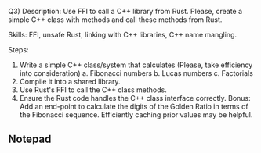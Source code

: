 Q3)
Description: Use FFI to call a C++ library from Rust. Please, create a simple C++ class with
methods and call these methods from Rust.

Skills: FFI, unsafe Rust, linking with C++ libraries, C++ name mangling.

Steps:
1. Write a simple C++ class/system that calculates
   (Please, take efficiency into consideration)
   a. Fibonacci numbers
   b. Lucas numbers
   c. Factorials
1. Compile it into a shared library.
1. Use Rust's FFI to call the C++ class methods.
1. Ensure the Rust code handles the C++ class interface correctly.
   Bonus: Add an end-point to calculate the digits of the Golden Ratio in terms of the Fibonacci
   sequence. Efficiently caching prior values may be helpful.

## Notepad
